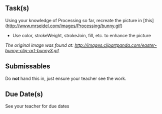 Task(s)
-------
Using your knowledge of Processing so far, recreate the picture in [this] (http://www.mrseidel.com/images/Processing/bunny.gif)

* Use color, strokeWeight, strokeJoin, fill, etc. to enhance the picture

*The original image was found at: http://images.clipartpanda.com/easter-bunny-clip-art-bunny3.gif*

Submissables
------------
Do **not** hand this in, just ensure your teacher see the work.

Due Date(s)
----------
See your teacher for due dates
